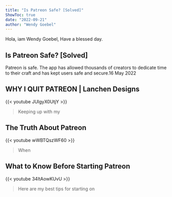 ```yaml
---
title: "Is Patreon Safe? [Solved]"
ShowToc: true 
date: "2022-09-21"
author: "Wendy Goebel" 
---
```


Hola, iam Wendy Goebel, Have a blessed day.
## Is Patreon Safe? [Solved]
Patreon is safe. The app has allowed thousands of creators to dedicate time to their craft and has kept users safe and secure.16 May 2022

## WHY I QUIT PATREON | Lanchen Designs
{{< youtube JUlgyX0UtjY >}}
>Keeping up with my 

## The Truth About Patreon
{{< youtube wWBTQszWF60 >}}
>When 

## What to Know Before Starting Patreon
{{< youtube 34ltAowKUvU >}}
>Here are my best tips for starting on 

